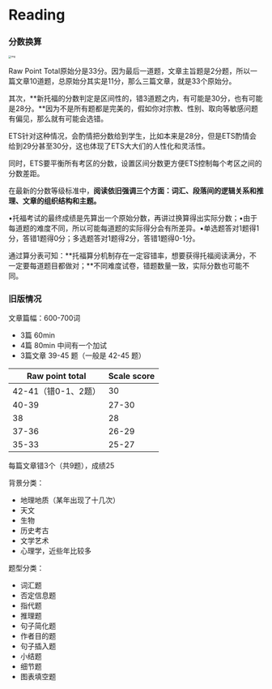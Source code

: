 # Reading



### 分数换算

<img src="https://pic4.zhimg.com/80/v2-c93b4212f1507f35511f374d2b363e27_1440w.jpg" alt="img" style="zoom:33%;" />

Raw Point Total原始分是33分。因为最后一道题，文章主旨题是2分题，所以一篇文章10道题，总原始分其实是11分，那么三篇文章，就是33个原始分。

其次，**新托福的分数判定是区间性的，错3道题之内，有可能是30分，也有可能是28分。**因为不是所有题都是完美的，假如你对宗教、性别、取向等敏感问题有偏见，那么就有可能会选错。

ETS针对这种情况，会酌情把分数给到学生，比如本来是28分，但是ETS酌情会给到29分甚至30分，这也体现了ETS大大们的人性化和灵活性。

同时，ETS要平衡所有考区的分数，设置区间分数更方便ETS控制每个考区之间的分数差距。

在最新的分数等级标准中，**阅读依旧强调三个方面：词汇、段落间的逻辑关系和推理、文章的组织结构和主题。**

•托福考试的最终成绩是先算出一个原始分数，再讲过换算得出实际分数；•由于每道题的难度不同，所以可能每道题的实际得分会有所差异。•单选题答对1题得1分，答错1题得0分；多选题答对1题得2分，答错1题得0-1分。

通过算分表可知：**托福算分机制存在一定容错率，想要获得托福阅读满分，不一定要每道题目都做对；**不同难度试卷，错题数量一致，实际分数也可能不同。

### 旧版情况

文章篇幅：600-700词

- 3篇 60min
- 4篇 80min 中间有一个加试
- 3篇文章 39-45 题（一般是 42-45 题）

| Raw point total     | Scale score |
| ------------------- | ----------- |
| 42-41（错0-1、2题） | 30          |
| 40-39               | 27-30       |
| 38                  | 28          |
| 37-36               | 26-29       |
| 35-33               | 25-27       |

每篇文章错3个（共9题），成绩25



背景分类：

- 地理地质（某年出现了十几次）
- 天文
- 生物
- 历史考古
- 文学艺术
- 心理学，近些年比较多



题型分类：

- 词汇题
- 否定信息题
- 指代题
- 推理题
- 句子简化题
- 作者目的题
- 句子插入题
- 小结题
- 细节题
- 图表填空题